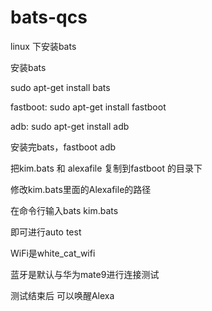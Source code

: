 # bats-qcs
linux 下安装bats

安装bats

sudo apt-get install bats

fastboot:
sudo apt-get install fastboot

adb:
sudo apt-get install adb

安装完bats，fastboot adb

把kim.bats 和 alexafile 复制到fastboot 的目录下

修改kim.bats里面的Alexafile的路径

在命令行输入bats kim.bats

即可进行auto test



WiFi是white_cat_wifi

蓝牙是默认与华为mate9进行连接测试

测试结束后 可以唤醒Alexa 
